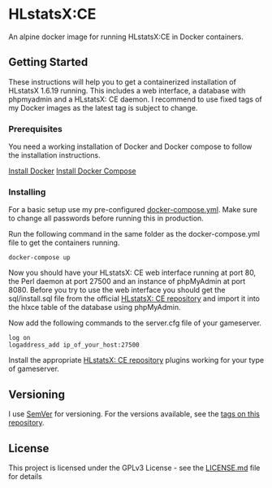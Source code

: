 # HLstatsX:CE

An alpine docker image for running HLstatsX:CE in Docker containers.

## Getting Started
These instructions will help you to get a containerized installation of HLstatsX 1.6.19 running. This includes a web interface, a database with phpmyadmin and a HLstatsX: CE daemon. I recommend to use fixed tags of my Docker images as the latest tag is subject to change.

### Prerequisites
You need a working installation of Docker and Docker compose to follow the installation instructions.

[Install Docker](https://docs.docker.com/engine/installation/)
[Install Docker Compose](https://docs.docker.com/compose/install/)

### Installing
For a basic setup use my pre-configured [docker-compose.yml](docker-compose.yml). Make sure to change all passwords before running this in production.

Run the following command in the same folder as the docker-compose.yml file to get the containers running. 

```
docker-compose up
```
Now you should have your HLstatsX: CE web interface running at port 80, the Perl daemon at port 27500 and an instance of phpMyAdmin at port 8080.
Before you try to use the web interface you should get the sql/install.sql file from the official [HLstatsX: CE repository](https://bitbucket.org/Maverick_of_UC/hlstatsx-community-edition/) and import it into the hlxce table of the database using phpMyAdmin.

Now add the following commands to the server.cfg file of your gameserver.
```
log on
logaddress_add ip_of_your_host:27500
```
Install the appropriate [HLstatsX: CE repository](https://bitbucket.org/Maverick_of_UC/hlstatsx-community-edition/) plugins working for your type of gameserver.

## Versioning
I use [SemVer](http://semver.org/) for versioning. For the versions available, see the [tags on this repository](https://github.com/crinis/hlxce-docker/tags). 

## License
This project is licensed under the GPLv3 License - see the [LICENSE.md](LICENSE.md) file for details
